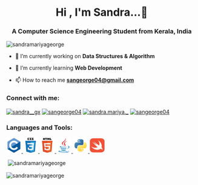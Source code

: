 <h1 align="center">Hi , I'm Sandra...👋</h1>
<h3 align="center">A Computer Science Engineering Student from Kerala, India</h3>

<p align="left"> <img src="https://komarev.com/ghpvc/?username=sandramariyageorge&label=Profile%20views&color=0e75b6&style=flat" alt="sandramariyageorge" /> </p>

- 🔭 I’m currently working on **Data Structures & Algorithm**

- 🌱 I’m currently learning **Web Development**

- 📫 How to reach me **sangeorge04@gmail.com**

<h3 align="left">Connect with me:</h3>
<p align="left">
<a href="https://twitter.com/sandra__gx" target="blank"><img align="center" src="https://raw.githubusercontent.com/rahuldkjain/github-profile-readme-generator/master/src/images/icons/Social/twitter.svg" alt="sandra__gx" height="30" width="40" /></a>
<a href="https://linkedin.com/in/sangeorge04" target="blank"><img align="center" src="https://raw.githubusercontent.com/rahuldkjain/github-profile-readme-generator/master/src/images/icons/Social/linked-in-alt.svg" alt="sangeorge04" height="30" width="40" /></a>
<a href="https://instagram.com/sandra.mariya._" target="blank"><img align="center" src="https://raw.githubusercontent.com/rahuldkjain/github-profile-readme-generator/master/src/images/icons/Social/instagram.svg" alt="sandra.mariya._" height="30" width="40" /></a>
<a href="https://www.hackerrank.com/sangeorge04" target="blank"><img align="center" src="https://raw.githubusercontent.com/rahuldkjain/github-profile-readme-generator/master/src/images/icons/Social/hackerrank.svg" alt="sangeorge04" height="30" width="40" /></a>
</p>

<h3 align="left">Languages and Tools:</h3>
<p align="left"> <a href="https://www.cprogramming.com/" target="_blank" rel="noreferrer"> <img src="https://raw.githubusercontent.com/devicons/devicon/master/icons/c/c-original.svg" alt="c" width="40" height="40"/> </a> <a href="https://www.w3schools.com/css/" target="_blank" rel="noreferrer"> <img src="https://raw.githubusercontent.com/devicons/devicon/master/icons/css3/css3-original-wordmark.svg" alt="css3" width="40" height="40"/> </a> <a href="https://www.w3.org/html/" target="_blank" rel="noreferrer"> <img src="https://raw.githubusercontent.com/devicons/devicon/master/icons/html5/html5-original-wordmark.svg" alt="html5" width="40" height="40"/> </a> <a href="https://www.java.com" target="_blank" rel="noreferrer"> <img src="https://raw.githubusercontent.com/devicons/devicon/master/icons/java/java-original.svg" alt="java" width="40" height="40"/> </a> <a href="https://www.python.org" target="_blank" rel="noreferrer"> <img src="https://raw.githubusercontent.com/devicons/devicon/master/icons/python/python-original.svg" alt="python" width="40" height="40"/> </a> <a href="https://developer.apple.com/swift/" target="_blank" rel="noreferrer"> <img src="https://raw.githubusercontent.com/devicons/devicon/master/icons/swift/swift-original.svg" alt="swift" width="40" height="40"/> </a> </p>

<p>&nbsp;<img align="center" src="https://github-readme-stats.vercel.app/api?username=sandramariyageorge&show_icons=true&locale=en" alt="sandramariyageorge" /></p>

<p><img align="center" src="https://github-readme-streak-stats.herokuapp.com/?user=sandramariyageorge&" alt="sandramariyageorge" /></p>

<!--
**SandraMariyaGeorge/SandraMariyaGeorge** is a ✨ _special_ ✨ repository because its `README.md` (this file) appears on your GitHub profile.

Here are some ideas to get you started:

- 🔭 I’m currently working on ...
- 🌱 I’m currently learning ...
- 👯 I’m looking to collaborate on ...
- 🤔 I’m looking for help with ...
- 💬 Ask me about ...
- 📫 How to reach me: ...
- 😄 Pronouns: ...
- ⚡ Fun fact: ...
-->
